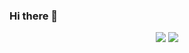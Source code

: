 ### Hi there 👋

<p align = "center">
<img src="https://github-readme-stats-ten-gilt.vercel.app/api?username=jenny126&show_icons=true&bg_color=30,2196F3,0D47A1&title_color=fff&text_color=fff&icon_color=fff" />
<img src="https://github-readme-stats.vercel.app/api/top-langs/?username=jenny126&theme=dark"/>
</p>
